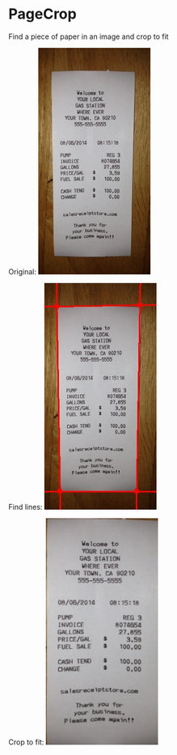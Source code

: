# PageCrop
Find a piece of paper in an image and crop to fit

Original:
![Image of original receipt](https://github.com/thepav/PageCrop/blob/master/receipt_7.JPG)

Find lines:
![Image of receipt with lines found](https://github.com/thepav/PageCrop/blob/master/lines.jpg)

Crop to fit:
![Image of receipt cropped to fit](https://github.com/thepav/PageCrop/blob/master/crop.jpg)
